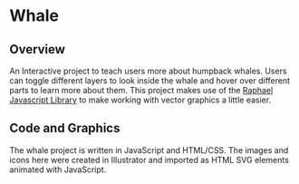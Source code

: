 # Whale

## Overview

An Interactive project to teach users more about humpback whales. Users can toggle different layers to look inside the whale and hover over different parts to learn more about them. This project makes use of the [Raphael Javascript Library](https://dmitrybaranovskiy.github.io/raphael/) to make working with vector graphics a little easier.

## Code and Graphics

The whale project is written in JavaScript and HTML/CSS. The images and icons here were created in Illustrator and imported as HTML SVG elements animated with JavaScript.
